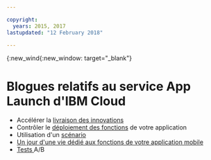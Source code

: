 ```yaml
---

copyright:
  years: 2015, 2017
lastupdated: "12 February 2018"

---
```


{:new_wind{:new_window: target="_blank"}

# Blogues relatifs au service App Launch d'IBM Cloud 

 - Accélérer la [livraison des innovations](https://www.ibm.com/blogs/bluemix/2018/02/app-launch-beta-now-available/)
 - Contrôler le [déploiement des fonctions](https://www.ibm.com/blogs/bluemix/2017/10/take-control-app-feature-rollout-measure-effectiveness-using-bluemix-app-launch-service/) de votre application 
 - Utilisation d'un [scénario](https://www.ibm.com/blogs/bluemix/2018/01/app-launch-ibm-cloud-services/)	
 - [Un jour d'une vie dédié aux fonctions de votre application mobile](https://www.ibm.com/blogs/bluemix/2018/02/day-life-dealing-mobile-app-features/)
 - [Tests ](https://admin.blogs.prd.ibm.event.ibm.com/blogs/bluemix/2018/02/ab-testing-using-app-launch-ibm-cloud-services/) A/B
